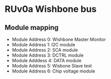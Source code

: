 # RUv0a Wishbone bus

## Module mapping

- Module Address 0: Wishbone Master Monitor
- Module Address 1: I2C module
- Module Address 2: SCA module
- Module Address 3: DCTRL module
- Module Adddess 4: DATA module
- Module Address 5: Wisbone Slave test
- Module Address 6: Chip voltage module
